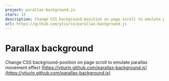 ```yaml
---
project: parallax-background.js
stars: 13
description: Change CSS background-position on page scroll to emulate parallax movement effect
url: https://github.com/ytiurin/parallax-background.js
---
```


# Parallax background
Change CSS background-position on page scroll to emulate parallax movement effect
[https://ytiurin.github.com/parallax-background.js](https://ytiurin.github.com/parallax-background.js)

